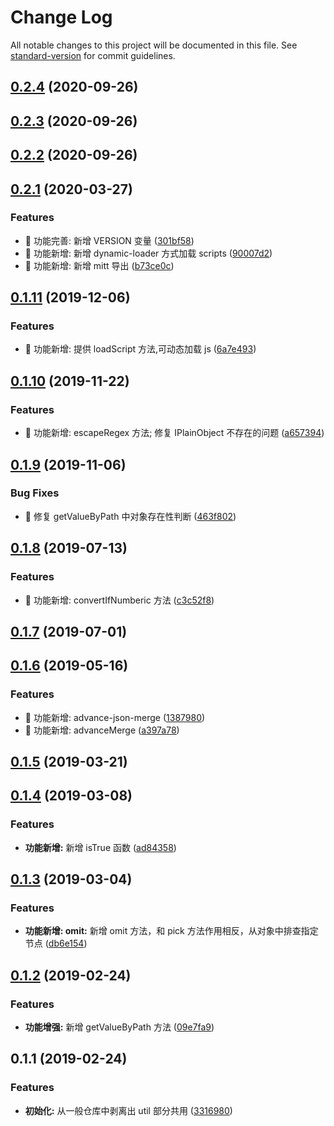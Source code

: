 # Change Log

All notable changes to this project will be documented in this file. See [standard-version](https://github.com/conventional-changelog/standard-version) for commit guidelines.

## [0.2.4](https://github.com/one-gourd/ide-lib-utils/compare/v0.2.3...v0.2.4) (2020-09-26)



## [0.2.3](https://github.com/one-gourd/ide-lib-utils/compare/v0.2.2...v0.2.3) (2020-09-26)



## [0.2.2](https://github.com/one-gourd/ide-lib-utils/compare/v0.2.1...v0.2.2) (2020-09-26)



## [0.2.1](https://github.com/one-gourd/ide-lib-utils/compare/v0.1.11...v0.2.1) (2020-03-27)


### Features

* 🎸 功能完善: 新增 VERSION 变量 ([301bf58](https://github.com/one-gourd/ide-lib-utils/commit/301bf58))
* 🎸 功能新增: 新增 dynamic-loader 方式加载 scripts ([90007d2](https://github.com/one-gourd/ide-lib-utils/commit/90007d2))
* 🎸 功能新增: 新增 mitt 导出 ([b73ce0c](https://github.com/one-gourd/ide-lib-utils/commit/b73ce0c))



## [0.1.11](https://github.com/one-gourd/ide-lib-utils/compare/v0.1.10...v0.1.11) (2019-12-06)


### Features

* 🎸 功能新增: 提供 loadScript 方法,可动态加载 js ([6a7e493](https://github.com/one-gourd/ide-lib-utils/commit/6a7e493))



## [0.1.10](https://github.com/one-gourd/ide-lib-utils/compare/v0.1.9...v0.1.10) (2019-11-22)


### Features

* 🎸 功能新增: escapeRegex 方法; 修复 IPlainObject 不存在的问题 ([a657394](https://github.com/one-gourd/ide-lib-utils/commit/a657394))



## [0.1.9](https://github.com/one-gourd/ide-lib-utils/compare/v0.1.8...v0.1.9) (2019-11-06)


### Bug Fixes

* 🐛 修复 getValueByPath 中对象存在性判断 ([463f802](https://github.com/one-gourd/ide-lib-utils/commit/463f802))



## [0.1.8](https://github.com/one-gourd/ide-lib-utils/compare/v0.1.7...v0.1.8) (2019-07-13)


### Features

* 🎸 功能新增: convertIfNumberic 方法 ([c3c52f8](https://github.com/one-gourd/ide-lib-utils/commit/c3c52f8))



## [0.1.7](https://github.com/one-gourd/ide-lib-utils/compare/v0.1.6...v0.1.7) (2019-07-01)



## [0.1.6](https://github.com/one-gourd/ide-lib-utils/compare/v0.1.5...v0.1.6) (2019-05-16)


### Features

* 🎸 功能新增: advance-json-merge ([1387980](https://github.com/one-gourd/ide-lib-utils/commit/1387980))
* 🎸 功能新增: advanceMerge ([a397a78](https://github.com/one-gourd/ide-lib-utils/commit/a397a78))



<a name="0.1.5"></a>
## [0.1.5](https://github.com/alibaba-paimai-frontend/ide-lib-utils/compare/v0.1.4...v0.1.5) (2019-03-21)



<a name="0.1.4"></a>
## [0.1.4](https://github.com/alibaba-paimai-frontend/ide-lib-utils/compare/v0.1.3...v0.1.4) (2019-03-08)


### Features

* **功能新增:** 新增 isTrue 函数 ([ad84358](https://github.com/alibaba-paimai-frontend/ide-lib-utils/commit/ad84358))



<a name="0.1.3"></a>
## [0.1.3](https://github.com/alibaba-paimai-frontend/ide-lib-utils/compare/v0.1.2...v0.1.3) (2019-03-04)


### Features

* **功能新增: omit:** 新增 omit 方法，和 pick 方法作用相反，从对象中排查指定节点 ([db6e154](https://github.com/alibaba-paimai-frontend/ide-lib-utils/commit/db6e154))



<a name="0.1.2"></a>
## [0.1.2](https://github.com/alibaba-paimai-frontend/ide-lib-utils/compare/v0.1.1...v0.1.2) (2019-02-24)


### Features

* **功能增强:** 新增 getValueByPath 方法 ([09e7fa9](https://github.com/alibaba-paimai-frontend/ide-lib-utils/commit/09e7fa9))



<a name="0.1.1"></a>
## 0.1.1 (2019-02-24)


### Features

* **初始化:** 从一般仓库中剥离出 util 部分共用 ([3316980](https://github.com/alibaba-paimai-frontend/ide-lib-utils/commit/3316980))

